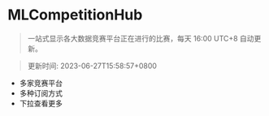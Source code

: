 # MLCompetitionHub

> 一站式显示各大数据竞赛平台正在进行的比赛，每天 16:00 UTC+8 自动更新。
  
> 更新时间: 2023-06-27T15:58:57+0800 

* 多家竞赛平台
* 多种订阅方式
* 下拉查看更多